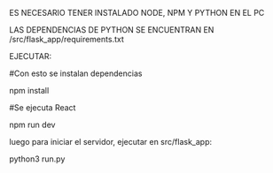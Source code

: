 ES NECESARIO TENER INSTALADO NODE, NPM Y PYTHON EN EL PC

LAS DEPENDENCIAS DE PYTHON SE ENCUENTRAN EN /src/flask_app/requirements.txt

EJECUTAR:

#Con esto se instalan dependencias

npm install


#Se ejecuta React

npm run dev

luego para iniciar el servidor, ejecutar en src/flask_app:

python3  run.py
